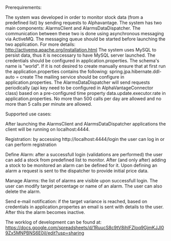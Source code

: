 Prerequirements:

The system was developed in order to monitor stock data (from a predefined list) by sending requests to Alphavantage.
The system has two main components: AlarmsClient and AlarmsDataDispatcher. The communication between these two is done using asynchronous
messaging via ActiveMQ. The messaging queue should be started before launching the two application. For more details:
http://activemq.apache.org/installation.html
The system uses MySQL to persist data, thus it is neccessary to have MySQL server launched. The credentials should be configured in application.properties.
The schema's name is "world". If it is not desired to create manually ensure that at first run the application.properties contains the
 following: spring.jpa.hibernate.ddl-auto = create
The mailing service should be configure in application.properties.
The AlarmsDataDispatcher will send requests periodically (api key need to be configured in AlphaVantageConnector class) based on a pre-configured time
property data.update.executor.rate in application.properties. No more than 500 calls per day are allowed and no more than 5 calls per minute are 
allowed.

Supported use cases:

After launching the AlarmsClient and AlarmsDataDispatcher applications the client will be running on localhost:4444.

Registration: by accessing http://localhost:4444/login the user can log in or can perform registration

Define Alarm: after a successfull login (validations are performed) the user can add a stock from predefined list to monitor. After (and only after) adding a stock to be monitored an alarm can be defined for it. Upon defining an alarm a request is sent to the dispatcher to provide initial price data. 

Manage Alarms: the list of alarms are visible upon successfull login. The user can modify target percentage or name of an alarm. The user can also delete the alarm.

Send e-mail notification: if the target variance is reached, based on credentials in application.propertes an email is sent with details to the user. After this the alarm becomes inactive.

The worklog of development can be found at:
https://docs.google.com/spreadsheets/d/1RuucS8c9tV8ihlFZIoq9GjmKJJl09Zx5MNPBNS6E0iI/edit?usp=sharing
